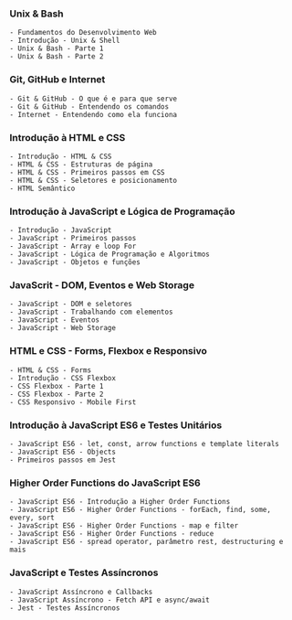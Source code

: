 ### Unix & Bash
    - Fundamentos do Desenvolvimento Web
    - Introdução - Unix & Shell
    - Unix & Bash - Parte 1
    - Unix & Bash - Parte 2
### Git, GitHub e Internet
    - Git & GitHub - O que é e para que serve
    - Git & GitHub - Entendendo os comandos
    - Internet - Entendendo como ela funciona
### Introdução à HTML e CSS
    - Introdução - HTML & CSS
    - HTML & CSS - Estruturas de página
    - HTML & CSS - Primeiros passos em CSS
    - HTML & CSS - Seletores e posicionamento
    - HTML Semântico
### Introdução à JavaScript e Lógica de Programação
    - Introdução - JavaScript
    - JavaScript - Primeiros passos
    - JavaScript - Array e loop For
    - JavaScript - Lógica de Programação e Algoritmos
    - JavaScript - Objetos e funções
### JavaScrit - DOM, Eventos e Web Storage
    - JavaScript - DOM e seletores
    - JavaScript - Trabalhando com elementos
    - JavaScript - Eventos
    - JavaScript - Web Storage
### HTML e CSS - Forms, Flexbox e Responsivo
    - HTML & CSS - Forms
    - Introdução - CSS Flexbox
    - CSS Flexbox - Parte 1
    - CSS Flexbox - Parte 2
    - CSS Responsivo - Mobile First
### Introdução à JavaScript ES6 e Testes Unitários
    - JavaScript ES6 - let, const, arrow functions e template literals
    - JavaScript ES6 - Objects
    - Primeiros passos em Jest
### Higher Order Functions do JavaScript ES6
    - JavaScript ES6 - Introdução a Higher Order Functions
    - JavaScript ES6 - Higher Order Functions - forEach, find, some, every, sort
    - JavaScript ES6 - Higher Order Functions - map e filter
    - JavaScript ES6 - Higher Order Functions - reduce
    - JavaScript ES6 - spread operator, parâmetro rest, destructuring e mais
### JavaScript e Testes Assíncronos
    - JavaScript Assíncrono e Callbacks
    - JavaScript Assíncrono - Fetch API e async/await
    - Jest - Testes Assíncronos
